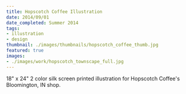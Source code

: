 ```yaml
---
title: Hopscotch Coffee Illustration
date: 2014/09/01
date_completed: Summer 2014
tags:
- illustration
- design
thumbnail: ./images/thumbnails/hopscotch_coffee_thumb.jpg
featured: true
images:
- ./images/work/hopscotch_townscape_full.jpg
---
```


18" x 24" 2 color silk screen printed illustration for Hopscotch Coffee's Bloomington, IN shop.
